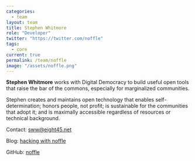 ```yaml
---
categories:
  - team
layout: team
title: Stephen Whitmore
role: "Developer"
twitter: "https://twitter.com/noffle"
tags:
  - core
current: true
permalink: /team/noffle
image: "/assets/noffle.png"
---
```


**Stephen Whitmore** works with Digital Democracy to build useful
open tools that raise the bar of the commons, especially for marginalized
communities.

Stephen creates and maintains open technology that enables self-determination;
honors people, not profit; is sustainable for the communities that adopt it;
and is maximally accessible regardless of resources or technical background.

Contact: [sww@eight45.net](mailto:sww@eight45.net)

Blog: [hacking with noffle](http://blog.eight45.net)

GitHub: [noffle](https://github.com/noffle)

